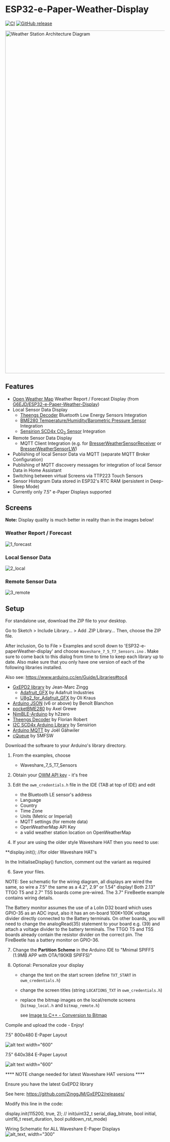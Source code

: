 # ESP32-e-Paper-Weather-Display
[![CI](https://github.com/matthias-bs/ESP32-e-Paper-Weather-Display/actions/workflows/CI.yml/badge.svg)](https://github.com/matthias-bs/ESP32-e-Paper-Weather-Display/actions/workflows/CI.yml)
[![GitHub release](https://img.shields.io/github/release/matthias-bs/ESP32-e-Paper-Weather-Display?maxAge=3600)](https://github.com/matthias-bs/ESP32-e-Paper-Weather-Display/releases)

<img src="https://github.com/matthias-bs/ESP32-e-Paper-Weather-Display/blob/main/weather_station_architecture.png" alt="Weather Station Architecture Diagram" width="1080">

## Features
* [Open Weather Map](https://openweathermap.org/) Weather Report / Forecast Display (from [G6EJD/ESP32-e-Paper-Weather-Display](https://github.com/G6EJD/ESP32-e-Paper-Weather-Display))
* Local Sensor Data Display
    * [Theengs Decoder](https://github.com/theengs/decoder) Bluetooth Low Energy Sensors Integration
    * [BME280 Temperature/Humidity/Barometric Pressure Sensor](https://www.bosch-sensortec.com/products/environmental-sensors/humidity-sensors-bme280/) Integration
    * [Sensirion SCD4x CO<sub>2</sub> Sensor](https://developer.sensirion.com/sensirion-products/scd4x-co2-sensors/) Integration
* Remote Sensor Data Display
    * MQTT Client Integration (e.g. for [BresserWeatherSensorReceiver](https://github.com/matthias-bs/BresserWeatherSensorReceiver) or [BresserWeatherSensorLW](https://github.com/matthias-bs/BresserWeatherSensorLW))
* Publishing of local Sensor Data via MQTT (separate MQTT Broker Configuration)
* Publishing of MQTT discovery messages for integration of local Sensor Data in Home Assistant
* Switching between virtual Screens via TTP223 Touch Sensors
* Sensor Histogram Data stored in ESP32's RTC RAM (persistent in Deep-Sleep Mode)
* Currently only 7.5" e-Paper Displays supported

## Screens
**Note:** Display quality is much better in reality than in the images below! 
### Weather Report / Forecast
![1_forecast](https://github.com/user-attachments/assets/5e772a0b-022a-402c-842e-f8d6b7082d9c)

<!-- ![2-weather_report_forecast](https://user-images.githubusercontent.com/83612361/219954116-dd68a860-7884-4ef7-af2b-0ddd452a2d07.jpg) --> 
### Local Sensor Data
![2_local](https://github.com/user-attachments/assets/53efd31b-5702-4a25-946c-d51dc811b924)

<!-- ![3-weather_local](https://user-images.githubusercontent.com/83612361/219953502-6f0e3b16-58f8-4845-b5d6-c796484c778f.jpg) -->
### Remote Sensor Data
![3_remote](https://github.com/user-attachments/assets/5ee694ae-c27d-4be2-95a9-a7f3766b9e78)

<!-- ![4-weather_remote](https://user-images.githubusercontent.com/83612361/219953834-cd48c8b0-d533-40d9-b4aa-15b58e0bcb52.png) -->


## Setup

For standalone use, download the ZIP file to your desktop.

Go to Sketch > Include Library... > Add .ZIP Library... Then, choose the ZIP file.

After inclusion, Go to File > Examples and scroll down to 'ESP32-e-paperWeather-display' and choose `Waveshare_7_5_T7_Sensors.ino` <!--your version/screen size-->. Make sure to come back to this dialog from time to time to keep each library up to date. Also make sure that you only have one version of each of the following libraries installed.

Also see: https://www.arduino.cc/en/Guide/Libraries#toc4

- [GxEPD2 library](https://github.com/ZinggJM/GxEPD2) by Jean-Marc Zingg
   - [Adafruit_GFX](https://github.com/adafruit/Adafruit-GFX-Library) by Adafruit Industries
   - [U8g2_for_Adafruit_GFX](https://github.com/olikraus/U8g2_for_Adafruit_GFX) by Oli Kraus
- [Arduino JSON](https://github.com/bblanchon/ArduinoJson) (v6 or above) by Benoît Blanchon
- [pocketBME280](https://github.com/angrest/pocketBME280) by Axel Grewe
- [NimBLE-Arduino](https://github.com/h2zero/NimBLE-Arduino) by h2zero
- [Theengs Decoder](https://github.com/theengs/decoder) by Florian Robert
- [I2C SCD4x Arduino Library](https://github.com/Sensirion/arduino-i2c-scd4x) by Sensirion
- [Arduino MQTT](https://github.com/256dpi/arduino-mqtt) by Joël Gähwiler
- [cQueue](https://github.com/SMFSW/cQueue) by SMFSW

Download the software to your Arduino's library directory.

1. From the examples, choose <!--depending on your module either-->
   - Waveshare_7_5_T7_Sensors
   <!-- Waveshare_7_5_T7 (newer 800x480 version of the older 640x384)-->

2. Obtain your [OWM API key](https://openweathermap.org/appid) - it's free

3. Edit the `owm_credentials.h` file in the IDE (TAB at top of IDE) and edit
   * the Bluetooth LE sensor's address
   * Language
   * Country
   * Time Zone
   * Units (Metric or Imperial)
   * MQTT settings (for remote data)
   * OpenWeatherMap API Key
   * a valid weather station location on OpenWeatherMap

5. If your are using the older style Waveshare HAT then you need to use:
  
  **display.init(); //for older Waveshare HAT's 
  
  In the InitialiseDisplay() function, comment out the variant as required 

6. Save your files.

NOTE: See schematic for the wiring diagram, all displays are wired the same, so wire a 7.5" the same as a 4.2", 2.9" or 1.54" display! Both 2.13" TTGO T5 and 2.7" T5S boards come pre-wired. The 3.7" FireBeetle example contains wiring details.

The Battery monitor assumes the use of a Lolin D32 board which uses GPIO-35 as an ADC input, also it has an on-board 100K+100K voltage divider directly connected to the Battery terminals. On other boards, you will need to change the analogRead(35) statement to your board e.g. (39) and attach a voltage divider to the battery terminals. The TTGO T5 and T5S boards already contain the resistor divider on the correct pin. The FireBeetle has a battery monitor on GPIO-36.

7. Change the **Partition Scheme** in the Arduino IDE to "Mnimal SPIFFS (1.9MB APP with OTA/190KB SPIFFS)"

8. Optional: Personalize your display
   * change the text on the start screen (define `TXT_START` in `owm_credentials.h`)
   * change the screen titles (string `LOCATIONS_TXT` in `owm_credentials.h`)
   * replace the bitmap images on the local/remote screens (`bitmap_local.h` and `bitmap_remote.h`)
     
     see [Image to C++ - Conversion to Bitmap](https://javl.github.io/image2cpp/)

Compile and upload the code - Enjoy!

7.5" 800x480 E-Paper Layout

![alt text width="600"](/Waveshare_7_5_new.jpg)

7.5" 640x384 E-Paper Layout

![alt text width="600"](/Waveshare_7_5.jpg)


**** NOTE change needed for latest Waveshare HAT versions ****

Ensure you have the latest GxEPD2 library

See here: https://github.com/ZinggJM/GxEPD2/releases/

Modify this line in the code:

display.init(115200, true, 2); // init(uint32_t serial_diag_bitrate, bool initial, uint16_t reset_duration, bool pulldown_rst_mode)

Wiring Schematic for ALL Waveshare E-Paper Displays
![alt_text, width="300"](/Schematic.JPG)
